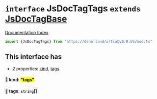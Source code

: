 # `interface` JsDocTagTags `extends` [JsDocTagBase](../interface.JsDocTagBase/README.md)

[Documentation Index](../README.md)

```ts
import {JsDocTagTags} from "https://deno.land/x/tsa@v0.0.55/mod.ts"
```

## This interface has

- 2 properties:
[kind](#-kind-tags),
[tags](#-tags-string)


#### 📄 kind: <mark>"tags"</mark>



#### 📄 tags: `string`\[]



